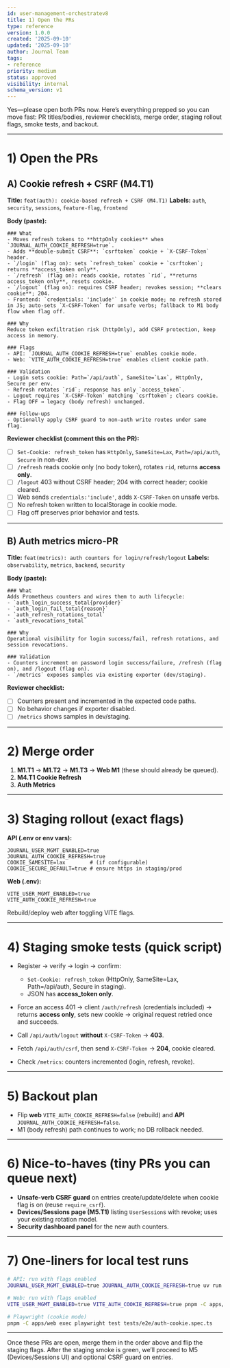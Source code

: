 ```yaml
---
id: user-management-orchestratev8
title: 1) Open the PRs
type: reference
version: 1.0.0
created: '2025-09-10'
updated: '2025-09-10'
author: Journal Team
tags:
- reference
priority: medium
status: approved
visibility: internal
schema_version: v1
---
```


Yes—please open both PRs now. Here’s everything prepped so you can move fast: PR titles/bodies, reviewer checklists, merge order, staging rollout flags, smoke tests, and backout.

---

# 1) Open the PRs

## A) Cookie refresh + CSRF (M4.T1)

**Title:** `feat(auth): cookie-based refresh + CSRF (M4.T1)`
**Labels:** `auth`, `security`, `sessions`, `feature-flag`, `frontend`

**Body (paste):**

```
### What
- Moves refresh tokens to **httpOnly cookies** when `JOURNAL_AUTH_COOKIE_REFRESH=true`.
- Adds **double-submit CSRF**: `csrftoken` cookie + `X-CSRF-Token` header.
- `/login` (flag on): sets `refresh_token` cookie + `csrftoken`; returns **access_token only**.
- `/refresh` (flag on): reads cookie, rotates `rid`, **returns access_token only**, resets cookie.
- `/logout` (flag on): requires CSRF header; revokes session; **clears cookie**; 204.
- Frontend: `credentials: 'include'` in cookie mode; no refresh stored in JS; auto-sets `X-CSRF-Token` for unsafe verbs; fallback to M1 body flow when flag off.

### Why
Reduce token exfiltration risk (httpOnly), add CSRF protection, keep access in memory.

### Flags
- API: `JOURNAL_AUTH_COOKIE_REFRESH=true` enables cookie mode.
- Web: `VITE_AUTH_COOKIE_REFRESH=true` enables client cookie path.

### Validation
- Login sets cookie: Path=`/api/auth`, SameSite=`Lax`, HttpOnly, Secure per env.
- Refresh rotates `rid`; response has only `access_token`.
- Logout requires `X-CSRF-Token` matching `csrftoken`; clears cookie.
- Flag OFF → legacy (body refresh) unchanged.

### Follow-ups
- Optionally apply CSRF guard to non-auth write routes under same flag.
```

**Reviewer checklist (comment this on the PR):**

* [ ] `Set-Cookie: refresh_token` has `HttpOnly`, `SameSite=Lax`, `Path=/api/auth`, `Secure` in non-dev.
* [ ] `/refresh` reads cookie only (no body token), rotates `rid`, returns **access only**.
* [ ] `/logout` 403 without CSRF header; 204 with correct header; cookie cleared.
* [ ] Web sends `credentials:'include'`, adds `X-CSRF-Token` on unsafe verbs.
* [ ] No refresh token written to localStorage in cookie mode.
* [ ] Flag off preserves prior behavior and tests.

---

## B) Auth metrics micro-PR

**Title:** `feat(metrics): auth counters for login/refresh/logout`
**Labels:** `observability`, `metrics`, `backend`, `security`

**Body (paste):**

```
### What
Adds Prometheus counters and wires them to auth lifecycle:
- `auth_login_success_total{provider}`
- `auth_login_fail_total{reason}`
- `auth_refresh_rotations_total`
- `auth_revocations_total`

### Why
Operational visibility for login success/fail, refresh rotations, and session revocations.

### Validation
- Counters increment on password login success/failure, /refresh (flag on), and /logout (flag on).
- `/metrics` exposes samples via existing exporter (dev/staging).
```

**Reviewer checklist:**

* [ ] Counters present and incremented in the expected code paths.
* [ ] No behavior changes if exporter disabled.
* [ ] `/metrics` shows samples in dev/staging.

---

# 2) Merge order

1. **M1.T1** → **M1.T2** → **M1.T3** → **Web M1** (these should already be queued).
2. **M4.T1 Cookie Refresh**
3. **Auth Metrics**

---

# 3) Staging rollout (exact flags)

**API (.env or env vars):**

```
JOURNAL_USER_MGMT_ENABLED=true
JOURNAL_AUTH_COOKIE_REFRESH=true
COOKIE_SAMESITE=lax        # (if configurable)
COOKIE_SECURE_DEFAULT=true # ensure https in staging/prod
```

**Web (.env):**

```
VITE_USER_MGMT_ENABLED=true
VITE_AUTH_COOKIE_REFRESH=true
```

Rebuild/deploy web after toggling VITE flags.

---

# 4) Staging smoke tests (quick script)

* Register → verify → login → confirm:

  * `Set-Cookie: refresh_token` (HttpOnly, SameSite=Lax, Path=/api/auth, Secure in staging).
  * JSON has **access\_token only**.
* Force an access 401 → client `/auth/refresh` (credentials included) → returns **access only**, sets new cookie → original request retried once and succeeds.
* Call `/api/auth/logout` **without** `X-CSRF-Token` → **403**.
* Fetch `/api/auth/csrf`, then send `X-CSRF-Token` → **204**, cookie cleared.
* Check `/metrics`: counters incremented (login, refresh, revoke).

---

# 5) Backout plan

* Flip **web** `VITE_AUTH_COOKIE_REFRESH=false` (rebuild) and **API** `JOURNAL_AUTH_COOKIE_REFRESH=false`.
* M1 (body refresh) path continues to work; no DB rollback needed.

---

# 6) Nice-to-haves (tiny PRs you can queue next)

* **Unsafe-verb CSRF guard** on entries create/update/delete when cookie flag is on (reuse `require_csrf`).
* **Devices/Sessions page (M5.T1)** listing `UserSession`s with revoke; uses your existing rotation model.
* **Security dashboard panel** for the new auth counters.

---

# 7) One-liners for local test runs

```bash
# API: run with flags enabled
JOURNAL_USER_MGMT_ENABLED=true JOURNAL_AUTH_COOKIE_REFRESH=true uv run uvicorn apps.api.app.main:app --reload

# Web: run with flags enabled
VITE_USER_MGMT_ENABLED=true VITE_AUTH_COOKIE_REFRESH=true pnpm -C apps/web dev

# Playwright (cookie mode)
pnpm -C apps/web exec playwright test tests/e2e/auth-cookie.spec.ts
```

---

Once these PRs are open, merge them in the order above and flip the staging flags. After the staging smoke is green, we’ll proceed to M5 (Devices/Sessions UI) and optional CSRF guard on entries.

